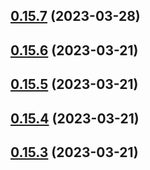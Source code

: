 ## [0.15.7](https://github.com/bcgov/nr-spar-backend/compare/v0.15.6...v0.15.7) (2023-03-28)



## [0.15.6](https://github.com/bcgov/nr-spar-backend/compare/v0.15.5...v0.15.6) (2023-03-21)



## [0.15.5](https://github.com/bcgov/nr-spar-backend/compare/v0.15.4...v0.15.5) (2023-03-21)



## [0.15.4](https://github.com/bcgov/nr-spar-backend/compare/v0.15.3...v0.15.4) (2023-03-21)



## [0.15.3](https://github.com/bcgov/nr-spar-backend/compare/v0.15.2...v0.15.3) (2023-03-21)



